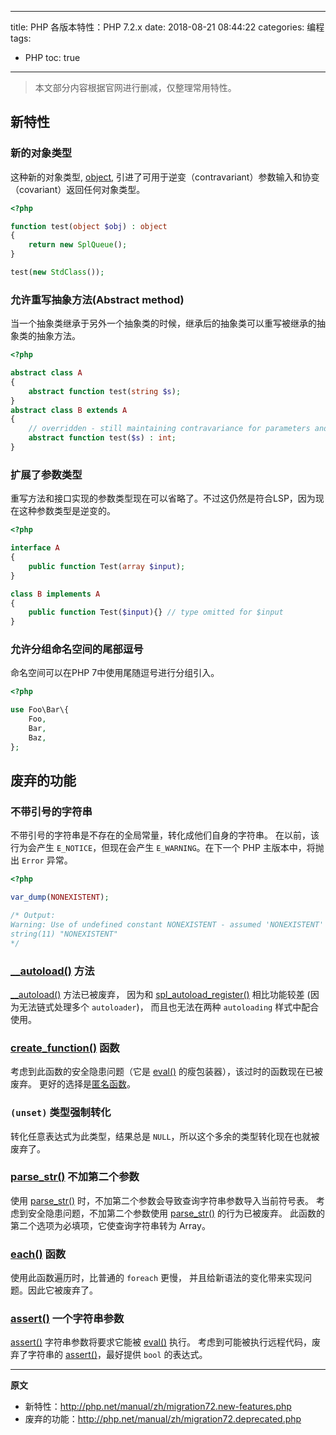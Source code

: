 ----
title: PHP 各版本特性：PHP 7.2.x
date: 2018-08-21 08:44:22
categories: 编程
tags:
- PHP
toc: true
----

> 本文部分内容根据官网进行删减，仅整理常用特性。

##  新特性

### 新的对象类型

这种新的对象类型, [object](http://php.net/manual/zh/language.types.object.php), 引进了可用于逆变（contravariant）参数输入和协变（covariant）返回任何对象类型。

```php
<?php

function test(object $obj) : object
{
    return new SplQueue();
}

test(new StdClass());
```

<!-- more -->

### 允许重写抽象方法(Abstract method)

当一个抽象类继承于另外一个抽象类的时候，继承后的抽象类可以重写被继承的抽象类的抽象方法。

```php
<?php

abstract class A
{
    abstract function test(string $s);
}
abstract class B extends A
{
    // overridden - still maintaining contravariance for parameters and covariance for return
    abstract function test($s) : int;
}
```

### 扩展了参数类型

重写方法和接口实现的参数类型现在可以省略了。不过这仍然是符合LSP，因为现在这种参数类型是逆变的。

```php
<?php

interface A
{
    public function Test(array $input);
}

class B implements A
{
    public function Test($input){} // type omitted for $input
}
```

### 允许分组命名空间的尾部逗号

命名空间可以在PHP 7中使用尾随逗号进行分组引入。

```php
<?php

use Foo\Bar\{
    Foo,
    Bar,
    Baz,
};
```

## 废弃的功能

### 不带引号的字符串

不带引号的字符串是不存在的全局常量，转化成他们自身的字符串。 在以前，该行为会产生 `E_NOTICE`，但现在会产生 `E_WARNING`。在下一个 PHP 主版本中，将抛出 `Error` 异常。

```php
<?php

var_dump(NONEXISTENT);

/* Output:
Warning: Use of undefined constant NONEXISTENT - assumed 'NONEXISTENT' (this will throw an Error in a future version of PHP) in %s on line %d
string(11) "NONEXISTENT"
*/
```

### [__autoload()](http://php.net/manual/zh/function.autoload.php) 方法

[__autoload()](http://php.net/manual/zh/function.autoload.php) 方法已被废弃， 因为和 [spl\_autoload\_register()](http://php.net/manual/zh/function.spl-autoload-register.php) 相比功能较差 (因为无法链式处理多个 `autoloader`)， 而且也无法在两种 `autoloading` 样式中配合使用。

### [create_function()](http://php.net/manual/zh/function.create-function.php) 函数

考虑到此函数的安全隐患问题（它是 [eval()](http://php.net/manual/zh/function.eval.php) 的瘦包装器），该过时的函数现在已被废弃。 更好的选择是[匿名函数](http://php.net/manual/zh/functions.anonymous.php)。

### `(unset)` 类型强制转化

转化任意表达式为此类型，结果总是 `NULL`，所以这个多余的类型转化现在也就被废弃了。

### [parse_str()](http://php.net/manual/zh/function.parse-str.php) 不加第二个参数

使用 [parse_str()](http://php.net/manual/zh/function.parse-str.php) 时，不加第二个参数会导致查询字符串参数导入当前符号表。 考虑到安全隐患问题，不加第二个参数使用 [parse_str()](http://php.net/manual/zh/function.parse-str.php) 的行为已被废弃。 此函数的第二个选项为必填项，它使查询字符串转为 Array。

### [each()](http://php.net/manual/zh/function.each.php) 函数

使用此函数遍历时，比普通的 `foreach` 更慢， 并且给新语法的变化带来实现问题。因此它被废弃了。

### [assert()](http://php.net/manual/zh/function.assert.php) 一个字符串参数

[assert()](http://php.net/manual/zh/function.assert.php) 字符串参数将要求它能被 [eval()](http://php.net/manual/zh/function.eval.php) 执行。 考虑到可能被执行远程代码，废弃了字符串的 [assert()](http://php.net/manual/zh/function.assert.php)，最好提供 `bool` 的表达式。

----

**原文**

- 新特性：http://php.net/manual/zh/migration72.new-features.php
- 废弃的功能：http://php.net/manual/zh/migration72.deprecated.php